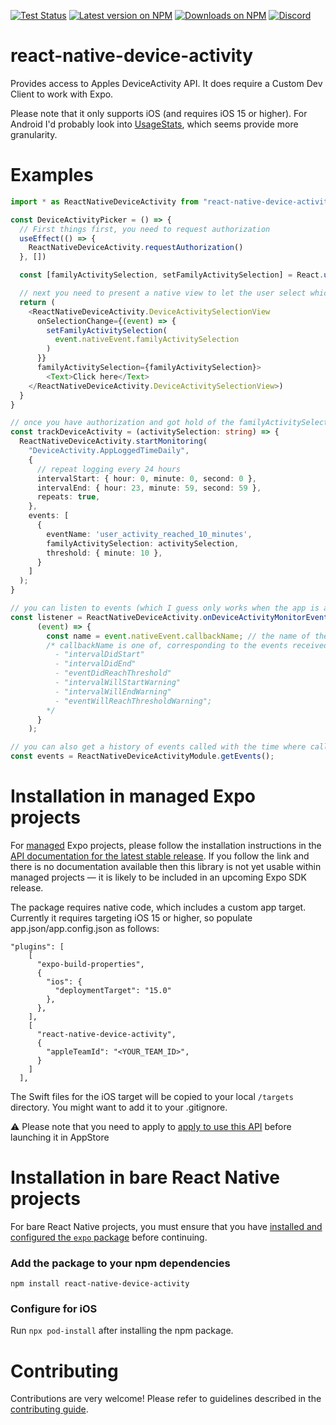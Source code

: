 [![Test Status](https://github.com/Kingstinct/react-native-device-activity/actions/workflows/test.yml/badge.svg)](https://github.com/Kingstinct/react-native-device-activity/actions/workflows/test.yml)
[![Latest version on NPM](https://img.shields.io/npm/v/react-native-device-activity)](https://www.npmjs.com/package/react-native-device-activity)
[![Downloads on NPM](https://img.shields.io/npm/dt/react-native-device-activity)](https://www.npmjs.com/package/react-native-device-activity)
[![Discord](https://dcbadge.vercel.app/api/server/5wQGsRfS?style=flat)](https://discord.gg/5wQGsRfS)

# react-native-device-activity

Provides access to Apples DeviceActivity API. It does require a Custom Dev Client to work with Expo.

Please note that it only supports iOS (and requires iOS 15 or higher). For Android I'd probably look into [UsageStats](https://developer.android.com/reference/android/app/usage/UsageStats), which seems provide more granularity.

# Examples

```TypeScript
import * as ReactNativeDeviceActivity from "react-native-device-activity";

const DeviceActivityPicker = () => {
  // First things first, you need to request authorization
  useEffect(() => {
    ReactNativeDeviceActivity.requestAuthorization()
  }, [])

  const [familyActivitySelection, setFamilyActivitySelection] = React.useState(null);

  // next you need to present a native view to let the user select which activities to track, you need to do this before you can start tracking (this is a completely unstyled clickable native view):
  return (
    <ReactNativeDeviceActivity.DeviceActivitySelectionView
      onSelectionChange={(event) => {
        setFamilyActivitySelection(
          event.nativeEvent.familyActivitySelection
        )
      }}
      familyActivitySelection={familyActivitySelection}>
        <Text>Click here</Text>
    </ReactNativeDeviceActivity.DeviceActivitySelectionView>)
  }
}

// once you have authorization and got hold of the familyActivitySelection (which is a base64 string) you can start tracking with it:
const trackDeviceActivity = (activitySelection: string) => {
  ReactNativeDeviceActivity.startMonitoring(
    "DeviceActivity.AppLoggedTimeDaily",
    {
      // repeat logging every 24 hours
      intervalStart: { hour: 0, minute: 0, second: 0 },
      intervalEnd: { hour: 23, minute: 59, second: 59 },
      repeats: true,
    },
    events: [
      {
        eventName: 'user_activity_reached_10_minutes',
        familyActivitySelection: activitySelection,
        threshold: { minute: 10 },
      }
    ]
  );
}

// you can listen to events (which I guess only works when the app is alive):
const listener = ReactNativeDeviceActivity.onDeviceActivityMonitorEvent(
      (event) => {
        const name = event.nativeEvent.callbackName; // the name of the event
        /* callbackName is one of, corresponding to the events received from the native API:
          - "intervalDidStart"
          - "intervalDidEnd"
          - "eventDidReachThreshold"
          - "intervalWillStartWarning"
          - "intervalWillEndWarning"
          - "eventWillReachThresholdWarning";
        */
      }
    );

// you can also get a history of events called with the time where called:
const events = ReactNativeDeviceActivityModule.getEvents();
```

# Installation in managed Expo projects

For [managed](https://docs.expo.dev/archive/managed-vs-bare/) Expo projects, please follow the installation instructions in the [API documentation for the latest stable release](#api-documentation). If you follow the link and there is no documentation available then this library is not yet usable within managed projects &mdash; it is likely to be included in an upcoming Expo SDK release.

The package requires native code, which includes a custom app target. Currently it requires targeting iOS 15 or higher, so populate app.json/app.config.json as follows:
```
"plugins": [
    [
      "expo-build-properties",
      {
        "ios": {
          "deploymentTarget": "15.0"
        },
      },
    ],
    [
      "react-native-device-activity",
      {
        "appleTeamId": "<YOUR_TEAM_ID>",
      }
    ]
  ],
  ```

The Swift files for the iOS target will be copied to your local `/targets` directory. You might want to add it to your .gitignore.

⚠️ Please note that you need to apply to [apply to use this API](https://developer.apple.com/contact/request/family-controls-distribution) before launching it in AppStore

# Installation in bare React Native projects

For bare React Native projects, you must ensure that you have [installed and configured the `expo` package](https://docs.expo.dev/bare/installing-expo-modules/) before continuing.

### Add the package to your npm dependencies

```
npm install react-native-device-activity
```

### Configure for iOS

Run `npx pod-install` after installing the npm package.



# Contributing

Contributions are very welcome! Please refer to guidelines described in the [contributing guide]( https://github.com/expo/expo#contributing).
